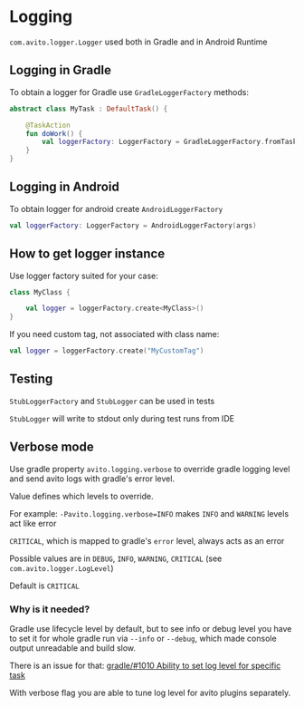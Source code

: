 # Logging

`com.avito.logger.Logger` used both in Gradle and in Android Runtime

## Logging in Gradle

To obtain a logger for Gradle use `GradleLoggerFactory` methods:

```kotlin
abstract class MyTask : DefaultTask() {

    @TaskAction
    fun doWork() {
        val loggerFactory: LoggerFactory = GradleLoggerFactory.fromTask(this)
    }
}
```

## Logging in Android

To obtain logger for android create `AndroidLoggerFactory`

```kotlin
val loggerFactory: LoggerFactory = AndroidLoggerFactory(args)
```

## How to get logger instance

Use logger factory suited for your case:

```kotlin
class MyClass {

    val logger = loggerFactory.create<MyClass>()
}
```

If you need custom tag, not associated with class name:

```kotlin
val logger = loggerFactory.create("MyCustomTag")
```

## Testing

`StubLoggerFactory` and `StubLogger` can be used in tests

`StubLogger` will write to stdout only during test runs from IDE

## Verbose mode

Use gradle property `avito.logging.verbose` to override gradle logging level and send avito logs with gradle's error
level.

Value defines which levels to override.

For example: `-Pavito.logging.verbose=INFO` makes `INFO` and `WARNING` levels act like error

`CRITICAL`, which is mapped to gradle's `error` level, always acts as an error

Possible values are in `DEBUG`, `INFO`, `WARNING`, `CRITICAL` (see `com.avito.logger.LogLevel`)

Default is `CRITICAL`

### Why is it needed?

Gradle use lifecycle level by default, but to see info or debug level you have to set it for whole gradle run
via `--info` or `--debug`, which made console output unreadable and build slow.

There is an issue for
that: [gradle/#1010 Ability to set log level for specific task](https://github.com/gradle/gradle/issues/1010)

With verbose flag you are able to tune log level for avito plugins separately. 
